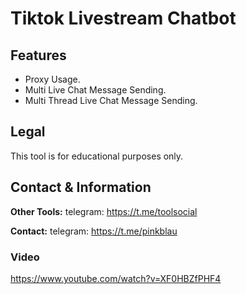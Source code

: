 # Tiktok Livestream Chatbot


## Features
- Proxy Usage.
- Multi Live Chat Message Sending.
- Multi Thread Live Chat Message Sending.



## Legal
This tool is for educational purposes only.

## Contact & Information
**Other Tools:** telegram: https://t.me/toolsocial

**Contact:** telegram: https://t.me/pinkblau

### Video

https://www.youtube.com/watch?v=XF0HBZfPHF4
